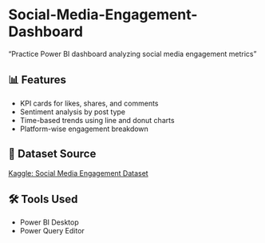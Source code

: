 # Social-Media-Engagement-Dashboard
“Practice Power BI dashboard analyzing social media engagement metrics”

## 📊 Features
- KPI cards for likes, shares, and comments
- Sentiment analysis by post type
- Time-based trends using line and donut charts
- Platform-wise engagement breakdown

## 📌 Dataset Source
[Kaggle: Social Media Engagement Dataset](https://www.kaggle.com/datasets/divyaraj2006/social-media-engagement)

## 🛠️ Tools Used
- Power BI Desktop
- Power Query Editor
